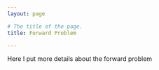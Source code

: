 ```yaml
---
layout: page

# The title of the page.
title: Forward Problem

---
```


Here I put more details about the forward problem
